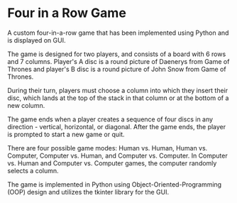 Four in a Row Game
===================

A custom four-in-a-row game that has been implemented using Python and is displayed on GUI.

The game is designed for two players, and consists of a board with 6 rows and 7 columns. 
Player's A disc is a round picture of Daenerys from Game of Thrones and player's B disc is 
a round picture of John Snow from Game of Thrones.

During their turn, players must choose a column into which they insert their disc, which 
lands at the top of the stack in that column or at the bottom of a new column.

The game ends when a player creates a sequence of four discs in any direction - vertical, 
horizontal, or diagonal. After the game ends, the player is prompted to start a new game or quit.

There are four possible game modes: Human vs. Human, Human vs. Computer, Computer vs. Human, 
and Computer vs. Computer. In Computer vs. Human and Computer vs. Computer games, the computer 
randomly selects a column.

The game is implemented in Python using Object-Oriented-Programming (OOP) design and utilizes 
the tkinter library for the GUI.
